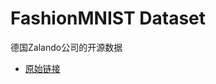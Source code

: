 # FashionMNIST Dataset

德国Zalando公司的开源数据

* [原始链接](https://www.kaggle.com/zalando-research/fashionmnist)